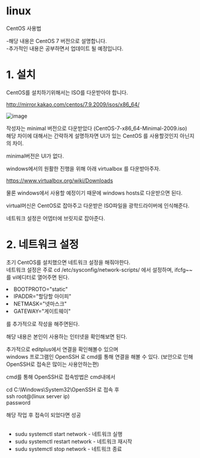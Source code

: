 # linux
CentOS 사용법 

-해당 내용은 CentOS 7 버전으로 설명합니다.<br>
-추가적인 내용은 공부하면서 업데이트 될 예정입니다.

# 1. 설치

CentOS를 설치하기위해서는 ISO를 다운받아야 합니다. 

http://mirror.kakao.com/centos/7.9.2009/isos/x86_64/

![image](https://user-images.githubusercontent.com/42128097/153798752-f4cb9b29-46ec-4ff7-b85f-8f82002b2e24.png)


작성자는 minimal 버전으로 다운받았다 (CentOS-7-x86_64-Minimal-2009.iso)<br>
해당 차이에 대해서는 간략하게 설명하자면 UI가 있는 CentOS 를 사용할것인지 아닌지의 차이.

minimal버전은 UI가 없다.

windows에서의 원활한 진행을 위해 아래 virtualbox 를 다운받아주자.

https://www.virtualbox.org/wiki/Downloads

물론 windows에서 사용할 예정이기 때문에 windows hosts로 다운받으면 된다.

virtual머신은 CentOS로 잡아주고 다운받은 ISO파일을 광학드라이버에 인식해준다.

네트워크 설정은 어뎁터에 브릿지로 잡아준다.

# 2. 네트워크 설정 

초기 CentOS를 설치했으면 네트워크 설정을 해줘야한다. <br>
네트워크 설정은 주로 
cd /etc/sysconfig/network-scripts/ 에서 설정하며, ifcfg~~ 를 vi에디터로 열어주면 된다. 

<li>BOOTPROTO="static"</li>
<li>IPADDR="할당할 아이피"</li>
<li>NETMASK="넷마스크"</li>
<li>GATEWAY="게이트웨이"</li>


를 추가적으로 작성을 해주면된다. 

해당 내용은 본인이 사용하는 인터넷을 확인해보면 된다.

추가적으로 editplus에서 연결을 확인해볼수 있으며<br>
windows 프로그램인 OpenSSH 로 cmd를 통해 연결을 해볼 수 있다. 
(보안으로 인해 OpenSSH로 접속은 많이는 사용안하는편)

cmd를 통해 OpenSSH로 접속방법은 cmd내에서 

cd C:\Windows\System32\OpenSSH 로 접속 후 <br>
ssh root@(linux server ip)<br>
password <br>

해당 작업 후 접속이 되었다면 성공
<br>
<br>
- sudu systemctl start network   - 네트워크 실행 <br>
- sudu systemctl restart network - 네트워크 재시작 <br>
- sudu systemctl stop network    - 네트워크 종료
